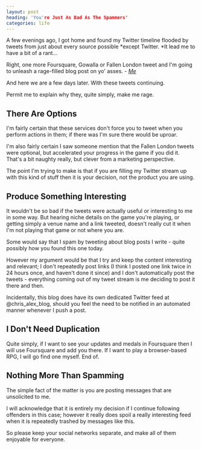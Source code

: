 ```yaml
---
layout: post
heading: 'You're Just As Bad As The Spammers'
categories: life
---
```


A few evenings ago, I got home and found my Twitter timeline flooded by tweets from just about every source possible *except Twitter. *It lead me to have a bit of a rant...

Right, one more Foursquare, Gowalla or Fallen London tweet and I'm going to unleash a rage-filled blog post on yo' asses. *- [Me](http://twitter.com/chris_alexander/status/8605520566)*

And here we are a few days later. With these tweets continuing.

Permit me to explain why they, quite simply, make me rage.

## There Are Options

I'm fairly certain that these services don't force you to tweet when you perform actions in them; if there was I'm sure there would be uproar.

I'm also fairly certain I saw someone mention that the Fallen London tweets were optional, but accelerated your progress in the game if you did it. That's a bit naughty really, but clever from a marketing perspective.

The point I'm trying to make is that if you are filling my Twitter stream up with this kind of stuff then it is your decision, not the product you are using.

## Produce Something Interesting

It wouldn't be so bad if the tweets were actually useful or interesting to me in some way. But hearing niche details on the game you're playing, or getting simply a venue name and a link tweeted, doesn't really cut it when I'm not playing that game or not where you are.

Some would say that I spam by tweeting about blog posts I write - quite possibly how you found this one today.

However my argument would be that I try and keep the content interesting and relevant; I don't repeatedly post links (I think I posted one link twice in 24 hours once, and haven't done it since) and I don't automatically post the tweets - everything coming out of my tweet stream is me deciding to post it there and then.

Incidentally, this blog does have its own dedicated Twitter feed at @chris_alex_blog, should you feel the need to be notified in an automated manner whenever I push a post.

## I Don't Need Duplication

Quite simply, if I want to see your updates and medals in Foursquare then I will use Foursquare and add you there. If I want to play a browser-based RPG, I will go find one myself. End of.

## Nothing More Than Spamming

The simple fact of the matter is you are posting messages that are unsolicited to me.

I will acknowledge that it is entirely my decision if I continue following offenders in this case; however it really does spoil a really interesting feed when it is repeatedly trashed by messages like this.

So please keep your social networks separate, and make all of them enjoyable for everyone.
